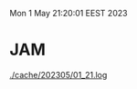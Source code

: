 Mon  1 May 21:20:01 EEST 2023
# JAM
<a href='./cache/202305/01_21.log'>./cache/202305/01_21.log</a>
